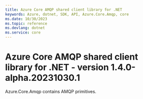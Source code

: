 ```yaml
---
title: Azure Core AMQP shared client library for .NET
keywords: Azure, dotnet, SDK, API, Azure.Core.Amqp, core
ms.date: 10/30/2023
ms.topic: reference
ms.devlang: dotnet
ms.service: core
---
```

# Azure Core AMQP shared client library for .NET - version 1.4.0-alpha.20231030.1 


Azure.Core.Amqp contains AMQP primitives. 

